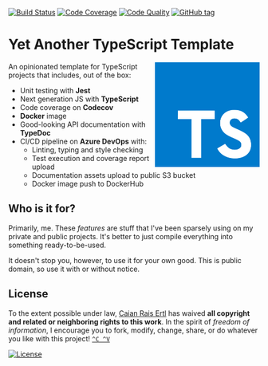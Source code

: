 [![Build Status][devops-shield]][devops-url]
[![Code Coverage][codecov-shield]][codecov-url]
[![Code Quality][lgtm-shield]][lgtm-url]
[![GitHub tag][tag-shield]][tag-url]

# Yet Another TypeScript Template

<img src="logo.svg" height="210px" align="right"/>

An opinionated template for TypeScript projects that includes, out of the box:

- Unit testing with __Jest__
- Next generation JS with __TypeScript__
- Code coverage on __Codecov__
- __Docker__ image
- Good-looking API documentation with __TypeDoc__
- CI/CD pipeline on __Azure DevOps__ with:
    - Linting, typing and style checking
    - Test execution and coverage report upload
    - Documentation assets upload to public S3 bucket
    - Docker image push to DockerHub

[devops-shield]: https://img.shields.io/azure-devops/build/caian-org/6b8362d8-2849-47c8-8720-1215a3f121c3/3.svg?logo=azure-pipelines&style=flat-square
[devops-url]: https://dev.azure.com/caian-org/yatt/_build

[codecov-shield]: https://img.shields.io/codecov/c/github/caian-org/yatt.svg?logo=codecov&logoColor=FFF&style=flat-square
[codecov-url]: https://codecov.io/gh/caian-org/yatt

[lgtm-shield]: https://img.shields.io/lgtm/grade/javascript/g/caian-org/yatt.svg?logo=lgtm&style=flat-square
[lgtm-url]: https://lgtm.com/projects/g/caian-org/yatt/context:javascript

[tag-shield]: https://img.shields.io/github/tag/caian-org/yatt.svg?logo=git&logoColor=FFF&style=flat-square
[tag-url]: https://github.com/caian-org/yatt/releases


## Who is it for?

Primarily, me. These _features_ are stuff that I've been sparsely using on my
private and public projects. It's better to just compile everything into
something ready-to-be-used.

It doesn't stop you, however, to use it for your own good. This is public
domain, so use it with or without notice.


## License

To the extent possible under law, [Caian Rais Ertl][me] has waived __all
copyright and related or neighboring rights to this work__. In the spirit of
_freedom of information_, I encourage you to fork, modify, change, share, or do
whatever you like with this project! [`^C ^V`][kopimi]

[![License][cc-shield]][cc-url]

[me]: https://github.com/caiertl
[cc-shield]: https://forthebadge.com/images/badges/cc-0.svg
[cc-url]: http://creativecommons.org/publicdomain/zero/1.0

[kopimi]: https://kopimi.com
